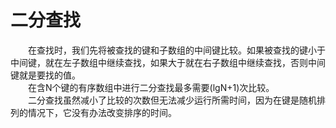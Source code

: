 # 二分查找
　　在查找时，我们先将被查找的键和子数组的中间键比较。如果被查找的键小于中间键，就在左子数组中继续查找，如果大于就在右子数组中继续查找，否则中间键就是要找的值。</br>
　　在含N个键的有序数组中进行二分查找最多需要(lgN+1)次比较。</br>
　　二分查找虽然减小了比较的次数但无法减少运行所需时间，因为在键是随机排列的情况下，它没有办法改变排序的时间。</br>
